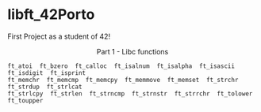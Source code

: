 # libft_42Porto
First Project as a student of 42!
<bold><center>Part 1 - Libc functions</center></bold>

    ft_atoi  ft_bzero  ft_calloc  ft_isalnum  ft_isalpha  ft_isascii  ft_isdigit  ft_isprint
    ft_memchr  ft_memcmp  ft_memcpy  ft_memmove  ft_memset  ft_strchr  ft_strdup  ft_strlcat
    ft_strlcpy  ft_strlen  ft_strncmp  ft_strnstr  ft_strrchr  ft_tolower ft_toupper
